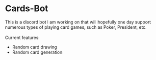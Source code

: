 # Cards-Bot
This is a discord bot I am working on that will hopefully one day support numerous types of playing card games, such as Poker, President, etc.
<br>
<br>
Current features:
- Random card drawing
- Random card generation
